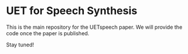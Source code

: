 # UET for Speech Synthesis

This is the main repository for the UETspeech paper. We will provide the code once the paper is published.

Stay tuned!
